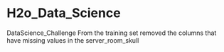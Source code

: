 # H2o_Data_Science
DataScience_Challenge
From the training set removed the columns that have missing values in the server_room_skull
